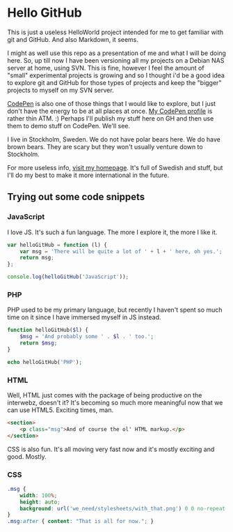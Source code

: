 # Hello GitHub

This is just a useless HelloWorld project intended for me to get familiar with git and GitHub. And also Markdown, it seems.

I might as well use this repo as a presentation of me and what I will be doing here. So, up till now I have been versioning all my projects on a Debian NAS server at home, using SVN. This is fine, however I feel the amount of "small" experimental projects is growing and so I thought i'd be a good idea to explore git and GitHub for those types of projects and keep the "bigger" projects to myself on my SVN server.

[CodePen](http://codepen.io/ "CodePen") is also one of those things that I would like to explore, but I just don't have the energy to be at all places at once. [My CodePen profile](http://codepen.io/chromawoods/ "My CodePen profile") is rather thin ATM. :) Perhaps I'll publish my stuff here on GH and then use them to demo stuff on CodePen. We'll see.

I live in Stockholm, Sweden. We do not have polar bears here. We do have brown bears. They are scary but they won't usually venture down to Stockholm.

For more useless info, [visit my homepage](http://chromawoods.com/ "chromawoods.com"). It's full of Swedish and stuff, but I'll do my best to make it more international in the future.

## Trying out some code snippets

### JavaScript

I love JS. It's such a fun language. The more I explore it, the more I like it.

```javascript
var helloGitHub = function (l) {
    var msg = 'There will be quite a lot of ' + l + ' here, oh yes.';
    return msg;
};

console.log(helloGitHub('JavaScript'));
```

### PHP

PHP used to be my primary language, but recently I haven't spent so much time on it since I have immersed myself in JS instead.

```php
function helloGitHub($l) {
    $msg = 'And probably some ' . $l . ' too.';
    return $msg;
}

echo helloGitHub('PHP');
```

### HTML

Well, HTML just comes with the package of being productive on the interwebz, doesn't it? It's becoming so much more meaningful now that we can use HTML5. Exciting times, man.

```html
<section>
    <p class="msg">And of course the ol' HTML markup.</p>
</section>
```

CSS is also fun. It's all moving very fast now and it's mostly exciting and good. Mostly.

### CSS

```css
.msg {
    width: 100%;
    height: auto;
    background: url('we_need/stylesheets/with_that.png') 0 0 no-repeat transparent;
}
.msg:after { content: "That is all for now."; }
```
